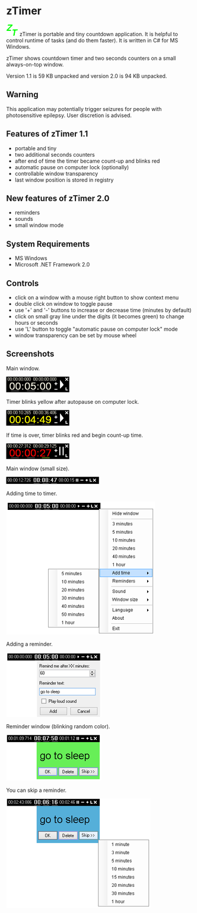 # zTimer
![alt text][logo]
zTimer is portable and tiny countdown application. It is helpful to control runtime of tasks (and do them faster).
It is written in C# for MS Windows.

zTimer shows countdown timer and two seconds counters on a small always-on-top window.

Version 1.1 is 59 KB unpacked and version 2.0 is 94 KB unpacked.

## Warning
This application may potentially trigger seizures for people with photosensitive epilepsy. User discretion is advised.

## Features of zTimer 1.1
* portable and tiny
* two additional seconds counters
* after end of time the timer became count-up and blinks red
* automatic pause on computer lock (optionally)
* controllable window transparency
* last window position is stored in registry

## New features of zTimer 2.0
* reminders
* sounds
* small window mode

## System Requirements
* MS Windows
* Microsoft .NET Framework 2.0

## Controls
* click on a window with a mouse right button to show context menu
* double click on window to toggle pause
* use '+' and '-' buttons to increase or decrease time (minutes by default)
* click on small gray line under the digits (it becomes green) to change hours or seconds
* use 'L' button to toggle "automatic pause on computer lock" mode
* window transparency can be set by mouse wheel

## Screenshots
Main window.

![alt text][screen001]

Timer blinks yellow after autopause on computer lock.

![alt text][screen002]

If time is over, timer blinks red and begin count-up time.

![alt text][screen003]

Main window (small size).

![alt text][screen007]

Adding time to timer.

![alt text][screen005]

Adding a reminder.

![alt text][screen006]

Reminder window (blinking random color).

![alt text][screen008]

You can skip a reminder.

![alt text][screen009]

[logo]: https://github.com/peter15914/ztimer/blob/master/img/icon.png "zTimer logo"
[screen001]: https://github.com/peter15914/ztimer/blob/master/img/001.png "zTimer - Main window"
[screen002]: https://github.com/peter15914/ztimer/blob/master/img/002.png "zTimer - Timer blinks yellow after autopause on computer lock"
[screen003]: https://github.com/peter15914/ztimer/blob/master/img/003.png "zTimer - If time is over, timer blinks red and begin count-up time"
[screen005]: https://github.com/peter15914/ztimer/blob/master/img/005.png "zTimer - Adding time to timer"
[screen006]: https://github.com/peter15914/ztimer/blob/master/img/006.png "zTimer - Adding a reminder"
[screen007]: https://github.com/peter15914/ztimer/blob/master/img/007.png "zTimer - Main window (small size)"
[screen008]: https://github.com/peter15914/ztimer/blob/master/img/008.png "zTimer - Reminder window (blinking random color)"
[screen009]: https://github.com/peter15914/ztimer/blob/master/img/009.png "zTimer - You can skip a reminder"
